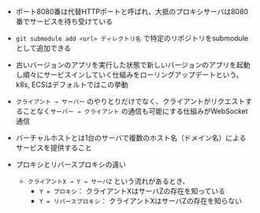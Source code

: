 - ポート8080番は代替HTTPポートと呼ばれ、大抵のプロキシサーバは8080番でサービスを待ち受けている

- `git submodule add <url> ディレクトリ名` で特定のリポジトリをsubmoduleとして追加できる

- 古いバージョンのアプリを実行した状態で新しいバージョンのアプリを起動し順々にサービスインしていく仕組みをローリングアップデートという。k8s, ECSはデフォルトではこの挙動

- `クライアント → サーバー` のやりとりだけでなく、クライアントがリクエストすることなく`サーバー → クライアント` の通信も可能にする仕組みがWebSocket通信

- バーチャルホストとは1台のサーバで複数のホスト名（ドメイン名）によるサービスを提供すること

- プロキシとリバースプロキシの違い
  -  `クライアントX → Y → サーバZ`  という流れがあるとき、
     - `Y = プロキシ`： クライアントXはサーバZの存在を知っている
     - `Y = リバースプロキシ`： クライアントXはサーバZの存在を知らない